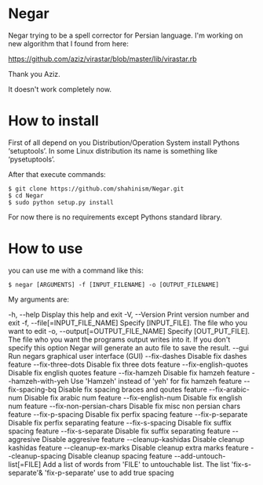 ﻿Negar
=====

Negar trying to be a spell corrector for Persian language. I'm working on new algorithm that I found from here:

https://github.com/aziz/virastar/blob/master/lib/virastar.rb

Thank you Aziz.

It doesn't work completely now. 


How to install
=====

First of all depend on you Distribution/Operation System install Pythons ‘setuptools’. 
In some Linux distribution its name is something like ‘pysetuptools’. 

After that execute commands:

    $ git clone https://github.com/shahinism/Negar.git
    $ cd Negar
    $ sudo python setup.py install

For now there is no requirements except Pythons standard library.

How to use
=====

you can use me with a command like this:

    $ negar [ARGUMENTS] -f [INPUT_FILENAME] -o [OUTPUT_FILENAME]

My arguments are:

   -h, --help                       Display this help and exit
   -V, --Version                    Print version number and exit
   -f, --file[=INPUT_FILE_NAME]     Specify [INPUT_FILE]. The file who you want to edit
   -o, --output[=OUTPUT_FILE_NAME]  Specify [OUT_PUT_FILE]. The file who you want the programs
                                    output writes into it. If you don't specify this option
                                    Negar will generate an auto file to save the result.
       --gui                        Run negars graphical user interface (GUI)
       --fix-dashes                 Disable fix dashes feature
       --fix-three-dots             Disable fix three dots feature
       --fix-english-quotes         Disable fix english quotes feature
       --fix-hamzeh                 Disable fix hamzeh feature
       --hamzeh-with-yeh            Use 'Hamzeh' instead of 'yeh' for fix hamzeh feature
       --fix-spacing-bq             Disable fix spacing braces and qoutes feature
       --fix-arabic-num             Disable fix arabic num feature
       --fix-english-num            Disable fix english num feature
       --fix-non-persian-chars      Disable fix misc non persian chars feature
       --fix-p-spacing              Disable fix perfix spacing feature
       --fix-p-separate             Disable fix perfix separating feature
       --fix-s-spacing              Disable fix suffix spacing feature
       --fix-s-separate             Disable fix suffix separating feature
       --aggresive                  Disable aggresive feature
       --cleanup-kashidas           Disable cleanup kashidas feature
       --cleanup-ex-marks           Disable cleanup extra marks feature
       --cleanup-spacing            Disable cleanup spacing feature
       --add-untouch-list[=FILE]    Add a list of words from 'FILE' to untouchable list.
                                    The list 'fix-s-separate'& 'fix-p-separate' use to add
                                    true spacing